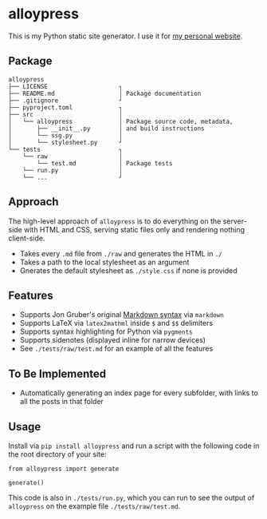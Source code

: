 # alloypress

This is my Python static site generator. I use it for [my personal website](https://tmychow.com).

## Package

```
alloypress
├── LICENSE                    ┐ 
├── README.md                  │ Package documentation
├── .gitignore                 ┘
├── pyproject.toml             ┐ 
├── src                        │
│   └── alloypress             │ Package source code, metadata,
│       ├── __init__.py        │ and build instructions 
│       └── ssg.py             │
│       └── stylesheet.py      ┘
└── tests                      ┐
    └── raw                    │
        └── test.md            │ Package tests
    └── run.py                 │ 
    └── ...                    ┘ 
```

## Approach 

The high-level approach of `alloypress` is to do everything on the server-side with HTML and CSS, serving static files only and rendering nothing client-side.

- Takes every `.md` file from `./raw` and generates the HTML in `./`
- Takes a path to the local stylesheet as an argument
- Gnerates the default stylesheet as `./style.css` if none is provided

## Features

- Supports Jon Gruber's original [Markdown syntax](https://daringfireball.net/projects/markdown/syntax) via `markdown`
- Supports LaTeX via `latex2mathml` inside `$` and `$$` delimiters
- Supports syntax highlighting for Python via `pygments`
- Supports sidenotes (displayed inline for narrow devices)
- See `./tests/raw/test.md` for an example of all the features

## To Be Implemented

- Automatically generating an index page for every subfolder, with links to all the posts in that folder

## Usage

Install via `pip install alloypress` and run a script with the following code in the root directory of your site:

```
from alloypress import generate

generate()
``````

This code is also in `./tests/run.py`, which you can run to see the output of `alloypress` on the example file `./tests/raw/test.md`.